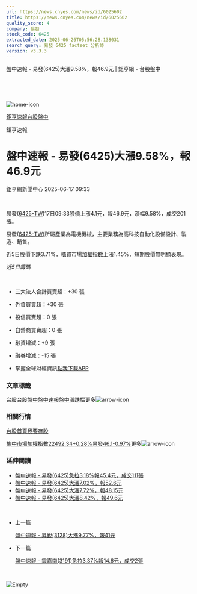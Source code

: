 ```yaml
---
url: https://news.cnyes.com/news/id/6025602
title: https://news.cnyes.com/news/id/6025602
quality_score: 4
company: 易發
stock_code: 6425
extracted_date: 2025-06-26T05:56:28.138031
search_query: 易發 6425 factset 分析師
version: v3.3.3
---
```


盤中速報 - 易發(6425)大漲9.58%，報46.9元 | 鉅亨網 - 台股盤中

‌

‌

![home-icon](/assets/icons/breadCrumb/symbol-icon-home.svg)

[鉅亨速報](/news/cat/anue_live)[台股盤中](/news/cat/tw_live)

鉅亨速報

# 盤中速報 - 易發(6425)大漲9.58%，報46.9元

鉅亨網新聞中心 2025-06-17 09:33

‌

易發([6425-TW](https://www.cnyes.com/twstock/6425))17日09:33股價上漲4.1元，報46.9元，漲幅9.58%，成交201張。

易發([6425-TW](https://www.cnyes.com/twstock/6425))所屬產業為電機機械，主要業務為高科技自動化設備設計、製造、銷售。

近5日股價下跌3.71%，櫃買市場[加權指數](https://invest.cnyes.com/index/TWS/TSE01)上漲1.45%，短期股價無明顯表現。

*近5日籌碼*

‌

* 三大法人合計買賣超：+30 張
* 外資買賣超：+30 張
* 投信買賣超：0 張
* 自營商買賣超：0 張
* 融資增減：+9 張
* 融券增減：-15 張

* 掌握全球財經資訊[點我下載APP](http://www.cnyes.com/app/?utm_source=mweb&utm_medium=HamMenuBanner&utm_campaign=fixed&utm_content=entr)

### 文章標籤

[台股](https://news.cnyes.com/tag/台股 "台股")[台股盤中](https://news.cnyes.com/tag/台股盤中 "台股盤中")[盤中速報](https://news.cnyes.com/tag/盤中速報 "盤中速報")[盤中漲跌幅](https://news.cnyes.com/tag/盤中漲跌幅 "盤中漲跌幅")更多![arrow-icon](/assets/icons/arrows/arrow-down.svg)

### 相關行情

[台股首頁](https://www.cnyes.com/twstock)[我要存股](https://supr.link/8OHaU)

[集中市場加權指數22492.34+0.28%](https://invest.cnyes.com/index/TWS/TSE01)[易發46.1-0.97%](https://www.cnyes.com/twstock/6425)更多![arrow-icon](/assets/icons/arrows/arrow-down.svg)

### 延伸閱讀

* [盤中速報 - 易發(6425)急拉3.18%報45.4元，成交111張](/news/id/6025565)
* [盤中速報 - 易發(6425)大漲7.02%，報52.6元](/news/id/5938890)
* [盤中速報 - 易發(6425)大漲7.72%，報48.15元](/news/id/5937641)
* [盤中速報 - 易發(6425)大漲8.42%，報49.6元](/news/id/5932692)

‌

* 上一篇

  [盤中速報 - 昇銳(3128)大漲9.77%，報41元](/news/id/6025855)
* 下一篇

  [盤中速報 - 雲嘉南(3191)急拉3.37%報14.6元，成交2張](/news/id/6024313)

‌

![Empty](/assets/icons/skeleton/empty-image.svg)

‌